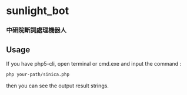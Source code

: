 # sunlight_bot
### 中研院斷詞處理機器人
## Usage
If you have php5-cli, open terminal or cmd.exe and input the command : 

```bash
php your-path/sinica.php
```

then you can see the output result strings.
